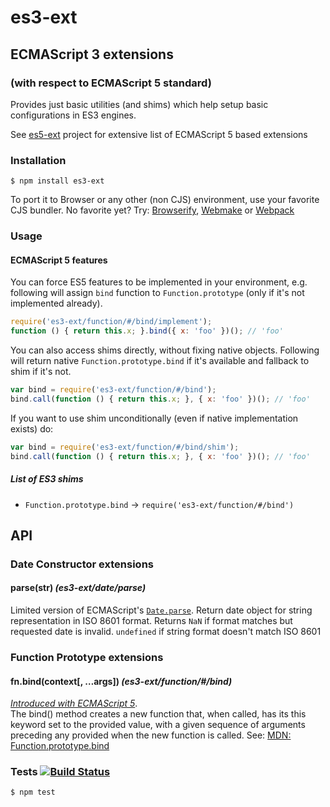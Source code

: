 # es3-ext
## ECMAScript 3 extensions
### (with respect to ECMAScript 5 standard)

Provides just basic utilities (and shims) which help setup basic configurations in ES3 engines.

See [es5-ext](https://github.com/medikoo/es5-ext/) project for extensive list of ECMAScript 5 based extensions

### Installation

	$ npm install es3-ext
	
To port it to Browser or any other (non CJS) environment, use your favorite CJS bundler. No favorite yet? Try: [Browserify](http://browserify.org/), [Webmake](https://github.com/medikoo/modules-webmake) or [Webpack](http://webpack.github.io/)

### Usage

#### ECMAScript 5 features

You can force ES5 features to be implemented in your environment, e.g. following will assign `bind` function to `Function.prototype` (only if it's not implemented already).

```javascript
require('es3-ext/function/#/bind/implement');
function () { return this.x; }.bind({ x: 'foo' })(); // 'foo'
```

You can also access shims directly, without fixing native objects. Following will return native `Function.prototype.bind` if it's available and fallback to shim if it's not.

```javascript
var bind = require('es3-ext/function/#/bind');
bind.call(function () { return this.x; }, { x: 'foo' })(); // 'foo'
```

If you want to use shim unconditionally (even if native implementation exists) do:

```javascript
var bind = require('es3-ext/function/#/bind/shim');
bind.call(function () { return this.x; }, { x: 'foo' })(); // 'foo'
```

##### List of ES3 shims

- `Function.prototype.bind` -> `require('es3-ext/function/#/bind')`

## API

### Date Constructor extensions

#### parse(str) _(es3-ext/date/parse)_

Limited version of ECMAScript's [`Date.parse`](https://developer.mozilla.org/en-US/docs/Web/JavaScript/Reference/Global_Objects/Date/parse). Return date object for string representation in ISO 8601 format. Returns `NaN` if format matches but requested date is invalid. `undefined` if string format doesn't match ISO 8601

### Function Prototype extensions

#### fn.bind(context[, …args]) _(es3-ext/function/#/bind)_

[_Introduced with ECMAScript 5_](http://es5.github.io/#x15.3.4.5).  
The bind() method creates a new function that, when called, has its this keyword set to the provided value, with a given sequence of arguments preceding any provided when the new function is called. See: [MDN: Function.prototype.bind](https://developer.mozilla.org/en-US/docs/Web/JavaScript/Reference/Global_Objects/Function/bind)

### Tests [![Build Status](https://travis-ci.org/medikoo/es3-ext.png)](https://travis-ci.org/medikoo/es3-ext)

	$ npm test

